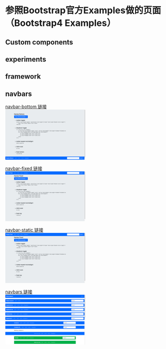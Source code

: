 # 参照Bootstrap官方Examples做的页面（Bootstrap4 Examples）
## Custom components
## experiments
## framework
## navbars
[navbar-bottom 链接](https://github.com/colorain549/bootstrap4-examples/blob/master/navbars/navbar-bottom.html)   
<img src="https://github.com/colorain549/bootstrap4-examples/blob/master/navbars/images/1.png" width="50%" height="50%">

[navbar-fixed 链接](https://github.com/colorain549/bootstrap4-examples/blob/master/navbars/navbar-fixed.html)   
<img src="https://github.com/colorain549/bootstrap4-examples/blob/master/navbars/images/2.png" width="50%" height="50%">

[navbar-static 链接](https://github.com/colorain549/bootstrap4-examples/blob/master/navbars/navbar-static.html)   
<img src="https://github.com/colorain549/bootstrap4-examples/blob/master/navbars/images/3.png" width="50%" height="50%">

[navbars 链接](https://github.com/colorain549/bootstrap4-examples/blob/master/navbars/navbars.html)   
<img src="https://github.com/colorain549/bootstrap4-examples/blob/master/navbars/images/4.png" width="50%" height="0%">


